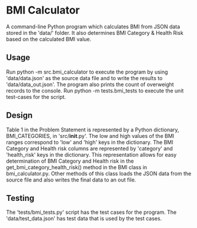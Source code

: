 # BMI Calculator
A command-line Python program which calculates BMI from JSON data stored in the
'data/' folder. It also determines BMI Category & Health Risk based on the calculated
BMI value.

## Usage
Run python -m src.bmi_calculator to execute the program by using 'data/data.json'
as the source data file and to write the results to 'data/data_out.json'. The
program also prints the count of overweight records to the console.
Run python -m tests.bmi_tests to execute the unit test-cases for the script.

## Design
Table 1 in the Problem Statement is represented by a Python dictionary, BMI_CATEGORIES,
in 'src/__init__.py'. The low and high values of the BMI ranges correspond to 'low'
and 'high' keys in the dictionary. The BMI Category and Health risk columns are
represented by 'category' and 'health_risk' keys in the dictionary. This
representation allows for easy determination of BMI Category and Health risk in
the get_bmi_category_health_risk() method in the BMI class in bmi_calculator.py.
Other methods of this class loads the JSON data from the source file and also
writes the final data to an out file.

## Testing
The 'tests/bmi_tests.py' script has the test cases for the program. The
'data/test_data.json' has test data that is used by the test cases.
